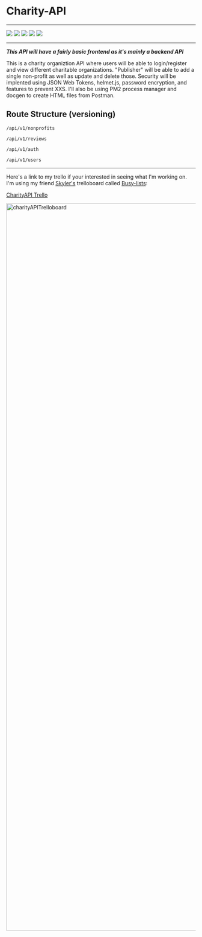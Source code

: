 # Charity-API

-----
![](https://img.shields.io/badge/NPM-v6.14.8-informational?style=flat&logo=<jose>&logoColor=white&color=4dff4d)
![](https://img.shields.io/badge/Node.js-v12.19.0-informational?style=flat&logo=<jose>&logoColor=white&color=4dff4d)
![](https://img.shields.io/badge/Express-v4.17.1-informational?style=flat&logo=<jose>&logoColor=white&color=4dff4d)
![](https://img.shields.io/badge/morgan-v1.10.0-informational?style=flat&logo=<jose>&logoColor=white&color=4dff4d)
![](https://img.shields.io/badge/dotenv-v8.2.0-informational?style=flat&logo=<jose>&logoColor=white&color=4dff4d)

-----

***This API will have a fairly basic frontend as it's mainly a backend API***

This is a charity organiztion API where users will be able to login/register and view different charitable organizations. "Publisher" will be able to add a single non-profit as well as update and delete those. Security will be implented using JSON Web Tokens, helmet.js, password encryption, and features to prevent XXS. I'll also be using PM2 process manager and docgen to create HTML files from Postman. 

## Route Structure (versioning)

````
/api/v1/nonprofits

/api/v1/reviews

/api/v1/auth

/api/v1/users
````
----
Here's a link to my trello if your interested in seeing what I'm working on. I'm using my friend [Skyler's](https://github.com/sky8the2flies) trelloboard called [Busy-lists](https://busy-lists.herokuapp.com/):

[CharityAPI Trello](https://busy-lists.herokuapp.com/boards/5f95f15dfcd8e6000449b194)


<img width="1929" alt="charityAPITrelloboard" src="https://user-images.githubusercontent.com/50179896/97124127-1e37d300-16ec-11eb-8ea8-2ea769ea2124.png">


